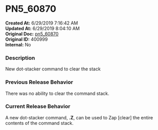 # PN5_60870

**Created At:** 6/29/2019 7:16:42 AM  
**Updated At:** 6/29/2019 8:04:10 AM  
**Original Doc:** [pn5_60870](https://docs.jbase.com/61286-5-7-3-release-notes/pn5_60870)  
**Original ID:** 400999  
**Internal:** No  


### Description

New dot-stacker command to clear the stack



### Previous Release Behavior

There was no ability to clear the command stack.



### Current Release Behavior

A new dot-stacker command, **.Z**, can be used to Zap [clear] the entire contents of the command stack.
